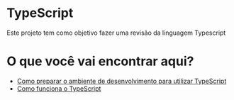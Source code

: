 # TypeScript

Este projeto tem como objetivo fazer uma revisão da linguagem Typescript

# O que você vai encontrar aqui?

- [Como preparar o ambiente de desenvolvimento para utilizar TypeScript](./docs/config-typescript-project.md)
- [Como funciona o TypeScript](./docs/como-funciona-typescript.md)